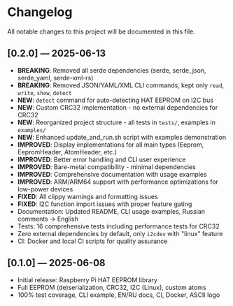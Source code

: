 # Changelog

All notable changes to this project will be documented in this file.

## [0.2.0] — 2025-06-13
- **BREAKING**: Removed all serde dependencies (serde, serde_json, serde_yaml, serde-xml-rs)
- **BREAKING**: Removed JSON/YAML/XML CLI commands, kept only `read`, `write`, `show`, `detect`
- **NEW**: `detect` command for auto-detecting HAT EEPROM on I2C bus
- **NEW**: Custom CRC32 implementation - no external dependencies for CRC32
- **NEW**: Reorganized project structure - all tests in `tests/`, examples in `examples/`
- **NEW**: Enhanced update_and_run.sh script with examples demonstration
- **IMPROVED**: Display implementations for all main types (Eeprom, EepromHeader, AtomHeader, etc.)
- **IMPROVED**: Better error handling and CLI user experience
- **IMPROVED**: Bare-metal compatibility - minimal dependencies
- **IMPROVED**: Comprehensive documentation with usage examples
- **IMPROVED**: ARM/ARM64 support with performance optimizations for low-power devices
- **FIXED**: All clippy warnings and formatting issues
- **FIXED**: I2C function import issues with proper feature gating
- Documentation: Updated README, CLI usage examples, Russian comments → English
- Tests: 16 comprehensive tests including performance tests for CRC32
- Zero external dependencies by default, only `i2cdev` with "linux" feature
- CI: Docker and local CI scripts for quality assurance

## [0.1.0] — 2025-06-08
- Initial release: Raspberry Pi HAT EEPROM library
- Full EEPROM (de)serialization, CRC32, I2C (Linux), custom atoms
- 100% test coverage, CLI example, EN/RU docs, CI, Docker, ASCII logo

